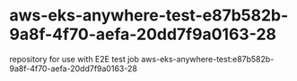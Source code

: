 # aws-eks-anywhere-test-e87b582b-9a8f-4f70-aefa-20dd7f9a0163-28
repository for use with E2E test job aws-eks-anywhere-test:e87b582b-9a8f-4f70-aefa-20dd7f9a0163-28
